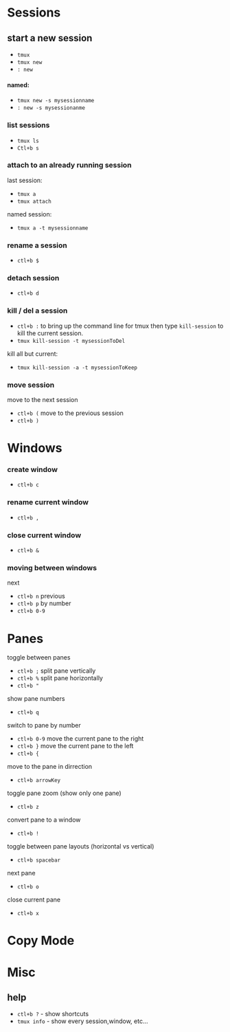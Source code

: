 # Sessions

## start a new session

- `tmux`
- `tmux new`
- `: new`

#### named:

- `tmux new -s mysessionname`
- `: new -s mysessionanme`

### list sessions

- `tmux ls`
- `Ctl+b s`

### attach to an already running session

last session:

- `tmux a`
- `tmux attach`

named session:

- `tmux a -t mysessionname`

### rename a session

- `ctl+b $`

### detach session

- `ctl+b d`

### kill / del a session

- `ctl+b :` to bring up the command line for tmux then type `kill-session` to kill the current session.
- `tmux kill-session -t mysessionToDel`

kill all but current:

- `tmux kill-session -a -t mysessionToKeep`

### move session

move to the next session

- `ctl+b (` move to the previous session
- `ctl+b )`

# Windows

### create window

- `ctl+b c`

### rename current window

- `ctl+b ,`

### close current window

- `ctl+b &`

### moving between windows

next

- `ctl+b n` previous
- `ctl+b p` by number
- `ctl+b 0-9`

# Panes

toggle between panes

- `ctl+b ;` split pane vertically
- `ctl+b %` split pane horizontally
- `ctl+b "`

show pane numbers

- `ctl+b q`

switch to pane by number

- `ctl+b 0-9` move the current pane to the right
- `ctl+b }` move the current pane to the left
- `ctl+b {`

move to the pane in dirrection

- `ctl+b arrowKey`

toggle pane zoom (show only one pane)

- `ctl+b z`

convert pane to a window

- `ctl+b !`

toggle between pane layouts (horizontal vs vertical)

- `ctl+b spacebar`

next pane

- `ctl+b o`

close current pane

- `ctl+b x`

# Copy Mode

# Misc

## help

- `ctl+b ?` - show shortcuts
- `tmux info` - show every session,window, etc…
